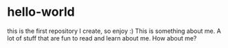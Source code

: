 # hello-world
this is the first repository I create, so enjoy :)
This is something about me. A lot of stuff that are fun to read and learn about me. How about me?
